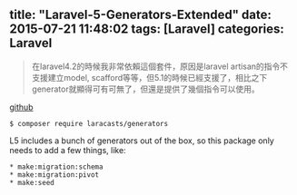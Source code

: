 title: "Laravel-5-Generators-Extended"
date: 2015-07-21 11:48:02
tags: [Laravel]
categories: Laravel
---
>在laravel4.2的時候我非常依賴這個套件，原因是laravel artisan的指令不支援建立model, scafford等等，但5.1的時候已經支援了，相比之下generator就顯得可有可無了，但還是提供了幾個指令可以使用。

[github](https://github.com/laracasts/Laravel-5-Generators-Extended)

```
$ composer require laracasts/generators
```

L5 includes a bunch of generators out of the box, so this package only needs to add a few things, like:

```
* make:migration:schema
* make:migration:pivot
* make:seed
```

